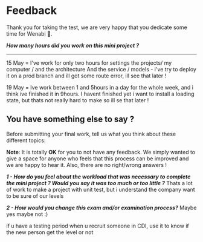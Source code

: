 # Feedback

Thank you for taking the test, we are very happy that you dedicate some time for Wenabi 💛.

**_How many hours did you work on this mini project ?_**

---

15 May = I've work for only two hours for settings the projects/ my computer / and the architecture
And the service / models - i've try to deploy it on a prod branch and ill got some route error, ill see that later !

19 May = Ive work between 1 and 5hours in a day for the whole week, and i think ive finished it in 9hours.
I havent finished yet i want to install a loading state, but thats not really hard to make so ill se that later !

## You have something else to say ?

Before submitting your final work, tell us what you think about these different topics:

**Note**: It is totally **OK** for you to not have any feedback. We simply wanted to give a space for anyone who feels that this process can be improved and we are happy to hear it. Also, there are no right/wrong answers !

**_1 - How do you feel about the workload that was necessary to complete the mini project ? Would you say it was too much or too little ?_**
Thats a lot of work to make a project with unit test, but i understand the company want to be sure of our levels

**_2 - How would you change this exam and/or examination process?_**
Maybe yes maybe not :)

if u have a testing period when u recruit someone in CDI, use it to know if the new person get the level or not
